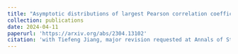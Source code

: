 ```yaml
---
title: "Asymptotic distributions of largest Pearson correlation coefficients under dependent structures"
collection: publications
date: 2024-04-11
paperurl: 'https://arxiv.org/abs/2304.13102'
citation: 'with Tiefeng Jiang, major revision requested at Annals of Statistics.'
---
```

